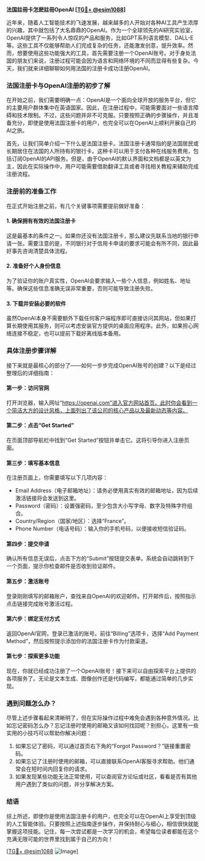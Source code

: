 **法国註冊卡怎麽註冊OpenAI [[TG💪+ @esim1088](https://t.me/s/esim1088)]**

近年来，随着人工智能技术的飞速发展，越来越多的人开始对各种AI工具产生浓厚的兴趣，其中就包括了大名鼎鼎的OpenAI。作为一个全球领先的AI研究实验室，OpenAI提供了一系列令人惊叹的产品和服务，比如GPT系列语言模型、DALL-E等。这些工具不仅能够帮助人们完成复杂的任务，还能激发创意，提升效率。然而，想要使用这些功能强大的工具，首先需要注册一个OpenAI账号。对于身处法国的朋友们来说，注册过程可能会因为语言和网络环境的不同而显得有些复杂。今天，我们就来详细聊聊如何用法国的注册卡成功注册OpenAI。

### 法国注册卡与OpenAI注册的初步了解

在开始之前，我们需要明确一点：OpenAI是一个面向全球开放的服务平台，但它的主要用户群体集中在英语国家。因此，在注册过程中，可能需要面对一些语言障碍和技术限制。不过，这些问题并非不可克服。只要按照正确的步骤操作，并且准备充分，即使是使用法国注册卡的用户，也完全可以在OpenAI上顺利开展自己的AI之旅。

首先，让我们简单介绍一下什么是法国注册卡。法国注册卡通常指的是法国居民或长期居住在法国的人所持有的银行卡。这种卡可以用于支付各种在线服务费用，包括订阅OpenAI的API服务。但是，由于OpenAI的默认界面和文档都是以英文为主，因此在实际操作中，用户可能需要借助翻译工具或者寻找相关教程来辅助完成注册流程。

### 注册前的准备工作

在正式开始注册之前，有几个关键事项需要提前做好准备：

#### 1. 确保拥有有效的法国注册卡
这是最基本的条件之一。如果你还没有法国注册卡，那么建议先联系当地的银行申请一张。需要注意的是，不同银行对于信用卡申请的要求可能会有所不同，因此最好事先咨询清楚具体流程。

#### 2. 准备好个人身份信息
为了验证你的账户真实性，OpenAI会要求输入一些个人信息，例如姓名、地址等。确保这些信息准确无误非常重要，否则可能导致注册失败。

#### 3. 下载并安装必要的软件
虽然OpenAI本身不需要额外下载任何客户端程序即可直接访问其网站，但如果打算长期使用其服务，则可以考虑安装官方提供的桌面应用程序。此外，如果担心网络连接不稳定，也可以提前下载好离线版本备用。

### 具体注册步骤详解

接下来就是最核心的部分了——如何一步步完成OpenAI账号的创建？以下是经过整理后的详细指南：

#### 第一步：访问官网
打开浏览器，输入网址“https://openai.com”进入官方网站首页。此时你会看到一个简洁大方的设计风格，上面列出了该公司的核心产品以及最新动态等内容。

#### 第二步：点击“Get Started”
在页面顶部导航栏中找到“Get Started”按钮并单击它。这将引导你进入注册页面。

#### 第三步：填写基本信息
在注册页面上，你需要填写以下几项内容：
- Email Address（电子邮箱地址）：请务必使用真实有效的邮箱地址，因为后续激活链接将会发送到这里。
- Password（密码）：设置强密码，至少包含大小写字母、数字及特殊字符组合。
- Country/Region（国家/地区）：选择“France”。
- Phone Number（电话号码）：输入你的手机号码，以便接收短信验证码。

#### 第四步：提交申请
确认所有信息无误后，点击下方的“Submit”按钮提交表单。系统会自动跳转到下一个页面，提示你检查邮件是否收到验证邮件。

#### 第五步：激活账号
登录刚刚填写的邮箱账户，查找来自OpenAI的欢迎邮件。打开邮件后，按照指示点击链接完成账号激活过程。

#### 第六步：绑定支付方式
返回OpenAI官网，登录已激活的账号。前往“Billing”选项卡，选择“Add Payment Method”，然后按照提示添加你的法国注册卡作为付款渠道。

#### 第七步：探索更多功能
现在，你就已经成功注册了一个OpenAI账号！接下来可以自由探索平台上提供的各项服务了。无论是文本生成、图像创作还是代码编写，都能通过简单的几步实现。

### 遇到问题怎么办？

尽管上述步骤看起来清晰明了，但在实际操作过程中难免会遇到各种意外情况。比如忘记密码怎么办？忘记注册时使用的邮箱又该如何找回呢？别担心，这里有一些实用的小技巧可以帮助你解决问题：

1. 如果忘记了密码，可以通过首页右下角的“Forgot Password？”链接重置密码。
2. 如果忘记了注册时使用的邮箱，可以直接联系OpenAI客服寻求帮助。他们通常会在短时间内回复你的请求。
3. 如果发现某些功能无法正常使用，可以查阅官方论坛或社区，看看是否有其他用户遇到了类似的问题，并分享解决方案。

### 结语

综上所述，即使你是使用法国注册卡的用户，也完全可以在OpenAI上享受到顶级的人工智能体验。只要按照上述指南逐步操作，并保持耐心与细心，相信很快就能掌握这项技能。记住，每一次尝试都是一次学习的机会，希望每位读者都能在这个充满无限可能的世界里找到属于自己的方向！

[[TG💪+ @esim1088](https://t.me/s/esim1088) ![Image](https://i.postimg.cc/4NQfJmqS/Snipaste-2025-05-13-00-14-12.png)]